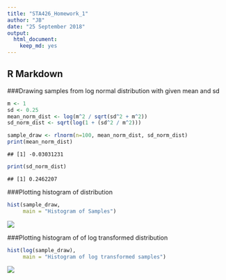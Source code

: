 ```yaml
---
title: "STA426_Homework_1"
author: "JB"
date: "25 September 2018"
output: 
  html_document: 
    keep_md: yes
---
```




## R Markdown

###Drawing samples from log normal distribution with given mean and sd


```r
m <- 1
sd <- 0.25
mean_norm_dist <- log(m^2 / sqrt(sd^2 + m^2))
sd_norm_dist <- sqrt(log(1 + (sd^2 / m^2)))

sample_draw <- rlnorm(n=100, mean_norm_dist, sd_norm_dist)
print(mean_norm_dist)
```

```
## [1] -0.03031231
```

```r
print(sd_norm_dist)
```

```
## [1] 0.2462207
```

###Plotting histogram of distribution


```r
hist(sample_draw,
     main = "Histogram of Samples")
```

![](Homework1_part2_v2_files/figure-html/unnamed-chunk-2-1.png)<!-- -->

###Plotting histogram of of log transformed distribution


```r
hist(log(sample_draw),
     main = "Histogram of log transformed samples")
```

![](Homework1_part2_v2_files/figure-html/unnamed-chunk-3-1.png)<!-- -->
